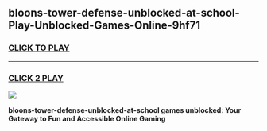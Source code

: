 
## bloons-tower-defense-unblocked-at-school-Play-Unblocked-Games-Online-9hf71
<h3>
<a href="https://premium76.site?title=bloons-tower-defense-unblocked-at-school&ref=25A">CLICK TO PLAY</a></h3>
<hr>

<h3>
<a href="https://premium76.site?title=bloons-tower-defense-unblocked-at-school&ref=25A">CLICK 2 PLAY</a>
  
</h3>

<a href="https://premium76.site?title=bloons-tower-defense-unblocked-at-school&ref=25A"><img src="https://clearcache.store/games.png"></a>


**bloons-tower-defense-unblocked-at-school games unblocked: Your Gateway to Fun and Accessible Online Gaming**
